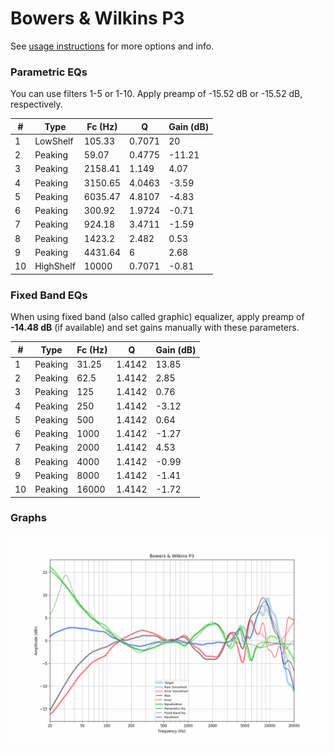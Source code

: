 # Bowers & Wilkins P3
See [usage instructions](https://github.com/jaakkopasanen/AutoEq#usage) for more options and info.

### Parametric EQs
You can use filters 1-5 or 1-10. Apply preamp of -15.52 dB or -15.52 dB, respectively.

|   # | Type      |   Fc (Hz) |      Q |   Gain (dB) |
|-----|-----------|-----------|--------|-------------|
|   1 | LowShelf  |    105.33 | 0.7071 |       20    |
|   2 | Peaking   |     59.07 | 0.4775 |      -11.21 |
|   3 | Peaking   |   2158.41 | 1.149  |        4.07 |
|   4 | Peaking   |   3150.65 | 4.0463 |       -3.59 |
|   5 | Peaking   |   6035.47 | 4.8107 |       -4.83 |
|   6 | Peaking   |    300.92 | 1.9724 |       -0.71 |
|   7 | Peaking   |    924.18 | 3.4711 |       -1.59 |
|   8 | Peaking   |   1423.2  | 2.482  |        0.53 |
|   9 | Peaking   |   4431.64 | 6      |        2.68 |
|  10 | HighShelf |  10000    | 0.7071 |       -0.81 |

### Fixed Band EQs
When using fixed band (also called graphic) equalizer, apply preamp of **-14.48 dB** (if available) and set gains manually with these parameters.

|   # | Type    |   Fc (Hz) |      Q |   Gain (dB) |
|-----|---------|-----------|--------|-------------|
|   1 | Peaking |     31.25 | 1.4142 |       13.85 |
|   2 | Peaking |     62.5  | 1.4142 |        2.85 |
|   3 | Peaking |    125    | 1.4142 |        0.76 |
|   4 | Peaking |    250    | 1.4142 |       -3.12 |
|   5 | Peaking |    500    | 1.4142 |        0.64 |
|   6 | Peaking |   1000    | 1.4142 |       -1.27 |
|   7 | Peaking |   2000    | 1.4142 |        4.53 |
|   8 | Peaking |   4000    | 1.4142 |       -0.99 |
|   9 | Peaking |   8000    | 1.4142 |       -1.41 |
|  10 | Peaking |  16000    | 1.4142 |       -1.72 |

### Graphs
![](./Bowers%20&%20Wilkins%20P3.png)
